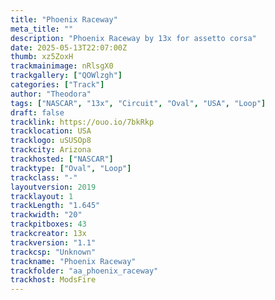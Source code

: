 ```yaml
---
title: "Phoenix Raceway"
meta_title: ""
description: "Phoenix Raceway by 13x for assetto corsa"
date: 2025-05-13T22:07:00Z
thumb: xz5ZoxH
trackmainimage: nRlsgX0
trackgallery: ["QOWlzgh"] 
categories: ["Track"]
author: "Theodora"
tags: ["NASCAR", "13x", "Circuit", "Oval", "USA", "Loop"]
draft: false
tracklink: https://ouo.io/7bkRkp
tracklocation: USA
tracklogo: uSUSOp8
trackcity: Arizona
trackhosted: ["NASCAR"]
tracktype: ["Oval", "Loop"]
trackclass: "-" 
layoutversion: 2019
tracklayout: 1
trackLength: "1.645"
trackwidth: "20"
trackpitboxes: 43
trackcreator: 13x
trackversion: "1.1"
trackcsp: "Unknown"
trackname: "Phoenix Raceway"
trackfolder: "aa_phoenix_raceway"
trackhost: ModsFire
---
```


